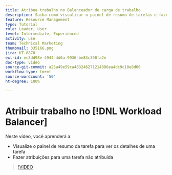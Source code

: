 ```yaml
---
title: Atribua trabalho no Balanceador de carga de trabalho
description: Saiba como visualizar o painel de resumo de tarefas e fazer atribuições a uma tarefa não atribuída.
feature: Resource Management
type: Tutorial
role: Leader, User
level: Intermediate, Experienced
activity: use
team: Technical Marketing
thumbnail: 335166.png
jira: KT-8878
exl-id: ec3dd98e-4944-4d6a-9936-be83c390fa2e
doc-type: video
source-git-commit: a25a49e59ca483246271214886ea4dc9c10e8d66
workflow-type: tm+mt
source-wordcount: '50'
ht-degree: 100%

---
```


# Atribuir trabalho no [!DNL Workload Balancer]

Neste vídeo, você aprenderá a:

* Visualize o painel de resumo da tarefa para ver os detalhes de uma tarefa
* Fazer atribuições para uma tarefa não atribuída


>[!VIDEO](https://video.tv.adobe.com/v/335166/?quality=12&learn=on)
